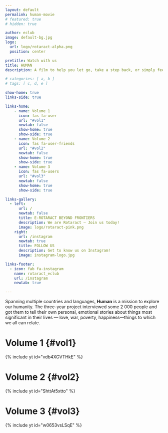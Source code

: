 ```yaml
---
layout: default
permalink: human-movie
# featured: true
# hidden: true

author: eclub
image: default-bg.jpg
logo:
  url: logo/rotaract-alpha.png
  position: center

pretitle: Watch with us
title: HUMAN
description: A film to help you let go, take a step back, or simply feel connected to all of humanity.

# categories: [ a, b ]
# tags: [ c, d, e ]

show-home: true
links-side: true

links-home:
    - name: Volume 1
      icon: fas fa-user
      url: "#vol1"
      newtab: false
      show-home: true
      show-side: true
    - name: Volume 2
      icon: fas fa-user-friends
      url: "#vol2"
      newtab: false
      show-home: true
      show-side: true
    - name: Volume 3
      icon: fas fa-users
      url: "#vol3"
      newtab: false
      show-home: true
      show-side: true

links-gallery:
  - left:
      url: /
      newtab: false
      title: E-ROTARACT BEYOND FRONTIERS
      description: We are Rotaract – Join us today!
      image: logo/rotaract-pink.png
    right:
      url: /instagram
      newtab: true
      title: FOLLOW US
      description: Get to know us on Instagram!
      image: instagram-logo.jpg

links-footer:
  - icon: fab fa-instagram
    name: rotaract_eclub
    url: /instagram
    newtab: true

---
```


Spanning multiple countries and languages, **Human** is a mission to explore our humanity. The three-year project interviewed some 2 000 people and got them to tell their own personal, emotional stories about things most significant in their lives — love, war, poverty, happiness—things to which we all can relate.

# Volume 1 {#vol1}

{% include yt id="vdb4XGVTHkE" %}

# Volume 2 {#vol2}

{% include yt id="ShttAt5xtto" %}

# Volume 3 {#vol3}

{% include yt id="w0653vsLSqE" %}
